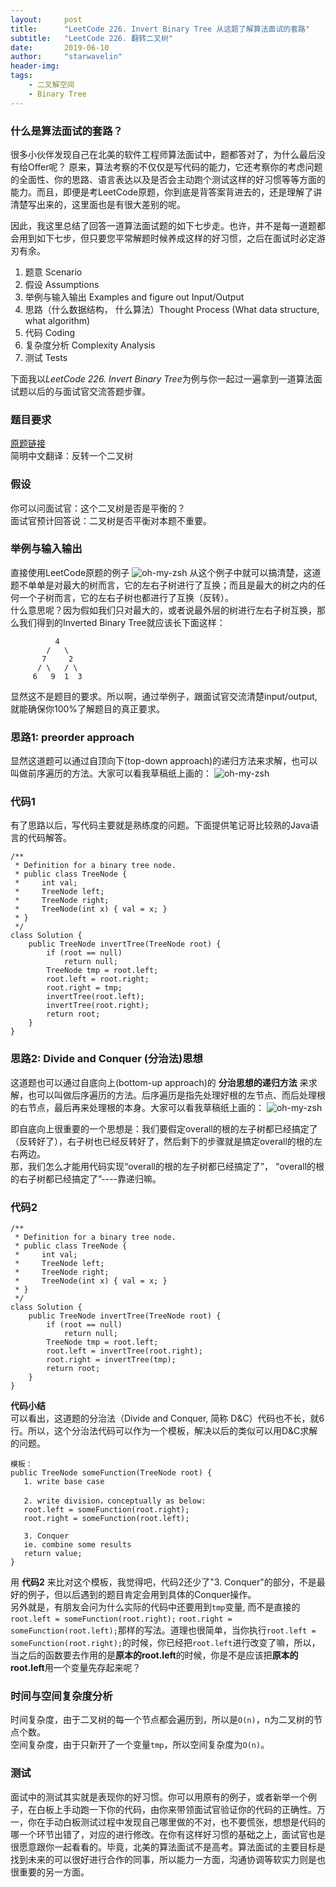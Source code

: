 ```yaml
---
layout:     post
title:      "LeetCode 226. Invert Binary Tree 从这题了解算法面试的套路"
subtitle:   "LeetCode 226. 翻转二叉树"
date:       2019-06-10
author:     "starwavelin"
header-img:
tags:
    - 二叉解空间
    - Binary Tree
---
```

### 什么是算法面试的套路？
很多小伙伴发现自己在北美的软件工程师算法面试中，题都答对了，为什么最后没有给Offer呢？
原来，算法考察的不仅仅是写代码的能力，它还考察你的考虑问题的全面性、你的思路、语言表达以及是否会主动跑个测试这样的好习惯等等方面的能力。而且，即便是考LeetCode原题，你到底是背答案背进去的，还是理解了讲清楚写出来的，这里面也是有很大差别的呢。

因此，我这里总结了回答一道算法面试题的如下七步走。也许，并不是每一道题都会用到如下七步，但只要您平常解题时候养成这样的好习惯，之后在面试时必定游刃有余。

1. 题意 Scenario
2. 假设 Assumptions
3. 举例与输入输出 Examples and figure out Input/Output
4. 思路（什么数据结构， 什么算法）Thought Process (What data structure, what algorithm)
5. 代码 Coding
6. 复杂度分析 Complexity Analysis
7. 测试 Tests


下面我以*LeetCode 226. Invert Binary Tree*为例与你一起过一遍拿到一道算法面试题以后的与面试官交流答题步骤。

### 题目要求
[原题链接](https://leetcode.com/problems/invert-binary-tree/)  
简明中文翻译：反转一个二叉树

### 假设
你可以问面试官：这个二叉树是否是平衡的？  
面试官预计回答说：二叉树是否平衡对本题不重要。

### 举例与输入输出
直接使用LeetCode原题的例子
![oh-my-zsh](/img/in-post/20190610-lc-226/example.png)
从这个例子中就可以搞清楚，这道题不单单是对最大的树而言，它的左右子树进行了互换；而且是最大的树之内的任何一个子树而言，它的左右子树也都进行了互换（反转）。    
什么意思呢？因为假如我们只对最大的，或者说最外层的树进行左右子树互换，那么我们得到的Inverted Binary Tree就应该长下面这样：
```
          4
        /   \
       7     2
      / \   / \
     6   9  1  3
```
显然这不是题目的要求。所以啊，通过举例子，跟面试官交流清楚input/output,就能确保你100%了解题目的真正要求。

### 思路1: preorder approach
显然这道题可以通过自顶向下(top-down approach)的递归方法来求解，也可以叫做前序遍历的方法。大家可以看我草稿纸上画的：
![oh-my-zsh](/img/in-post/20190610-lc-226/thought1.png)

### 代码1
有了思路以后，写代码主要就是熟练度的问题。下面提供笔记哥比较熟的Java语言的代码解答。
```
/**
 * Definition for a binary tree node.
 * public class TreeNode {
 *     int val;
 *     TreeNode left;
 *     TreeNode right;
 *     TreeNode(int x) { val = x; }
 * }
 */
class Solution {
    public TreeNode invertTree(TreeNode root) {
        if (root == null)
            return null;
        TreeNode tmp = root.left;
        root.left = root.right;
        root.right = tmp;
        invertTree(root.left);
        invertTree(root.right);
        return root;
    }
}
```

### 思路2: Divide and Conquer (分治法)思想
这道题也可以通过自底向上(bottom-up approach)的 **分治思想的递归方法** 来求解，也可以叫做后序遍历的方法。后序遍历是指先处理好根的左节点、而后处理根的右节点，最后再来处理根的本身。大家可以看我草稿纸上画的：
![oh-my-zsh](/img/in-post/20190610-lc-226/thought2.png)

即自底向上很重要的一个思想是：我们要假定overall的根的左子树都已经搞定了（反转好了），右子树也已经反转好了，然后剩下的步骤就是搞定overall的根的左右两边。  
那，我们怎么才能用代码实现“overall的根的左子树都已经搞定了”， “overall的根的右子树都已经搞定了”----靠递归嘛。

### 代码2
```
/**
 * Definition for a binary tree node.
 * public class TreeNode {
 *     int val;
 *     TreeNode left;
 *     TreeNode right;
 *     TreeNode(int x) { val = x; }
 * }
 */
class Solution {
    public TreeNode invertTree(TreeNode root) {
        if (root == null)
            return null;
        TreeNode tmp = root.left;
        root.left = invertTree(root.right);
        root.right = invertTree(tmp);
        return root;
    }
}
```

**代码小结**  
可以看出，这道题的分治法（Divide and Conquer, 简称 D&C）代码也不长，就6行。所以，这个分治法代码可以作为一个模板，解决以后的类似可以用D&C求解的问题。
```
模板：
public TreeNode someFunction(TreeNode root) {
   1. write base case

   2. write division，conceptually as below:
   root.left = someFunction(root.right);
   root.right = someFunction(root.left);

   3. Conquer
   ie. combine some results
   return value;
}
```
用 **代码2** 来比对这个模板，我觉得吧，代码2还少了"3. Conquer"的部分，不是最好的例子，但以后遇到的题目肯定会用到具体的Conquer操作。  
另外就是，有朋友会问为什么实际的代码中还要用到`tmp`变量, 而不是直接的 `root.left = someFunction(root.right);` `root.right = someFunction(root.left);`那样的写法。道理也很简单，当你执行`root.left = someFunction(root.right);`的时候，你已经把`root.left`进行改变了嘛，所以，当之后的函数要去作用的是**原本的root.left**的时候，你是不是应该把**原本的root.left**用一个变量先存起来呢？

### 时间与空间复杂度分析
时间复杂度，由于二叉树的每一个节点都会遍历到，所以是`O(n)`，n为二叉树的节点个数。  
空间复杂度，由于只新开了一个变量`tmp`，所以空间复杂度为`O(n)`。

### 测试
面试中的测试其实就是表现你的好习惯。你可以用原有的例子，或者新举一个例子，在白板上手动跑一下你的代码，由你来带领面试官验证你的代码的正确性。万一，你在手动白板测试过程中发现自己哪里做的不对，也不要慌张，想想是代码的哪一个环节出错了，对应的进行修改。在你有这样好习惯的基础之上，面试官也是很愿意跟你一起看看的。毕竟，北美的算法面试不是高考。算法面试的主要目标是找到未来的可以很好进行合作的同事，所以能力一方面，沟通协调等软实力则是也很重要的另一方面。
